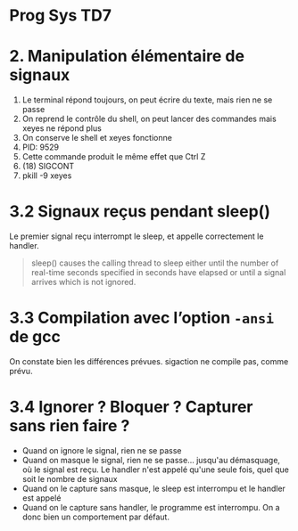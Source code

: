 Prog Sys TD7
===

# 2. Manipulation élémentaire de signaux

1. Le terminal répond toujours, on peut écrire du texte, mais rien ne se passe
2. On reprend le contrôle du shell, on peut lancer des commandes mais xeyes ne répond plus
3. On conserve le shell et xeyes fonctionne
4. PID: 9529
5. Cette commande produit le même effet que Ctrl Z
6. (18) SIGCONT
7. pkill -9 xeyes

# 3.2 Signaux reçus pendant sleep()

Le premier signal reçu interrompt le sleep, et appelle correctement le handler.
> sleep() causes the calling thread to sleep either until the number of real-time seconds specified in seconds have elapsed or until a signal arrives which is not ignored.

# 3.3 Compilation avec l’option `-ansi` de gcc

On constate bien les différences prévues. sigaction ne compile pas, comme prévu.

# 3.4 Ignorer ? Bloquer ? Capturer sans rien faire ?

- Quand on ignore le signal, rien ne se passe
- Quand on masque le signal, rien ne se passe... jusqu'au démasquage, où le signal est reçu. Le handler n'est appelé qu'une seule fois, quel que soit le nombre de signaux
- Quand on le capture sans masque, le sleep est interrompu et le handler est appelé
- Quand on le capture sans handler, le programme est interrompu. On a donc bien un comportement par défaut.